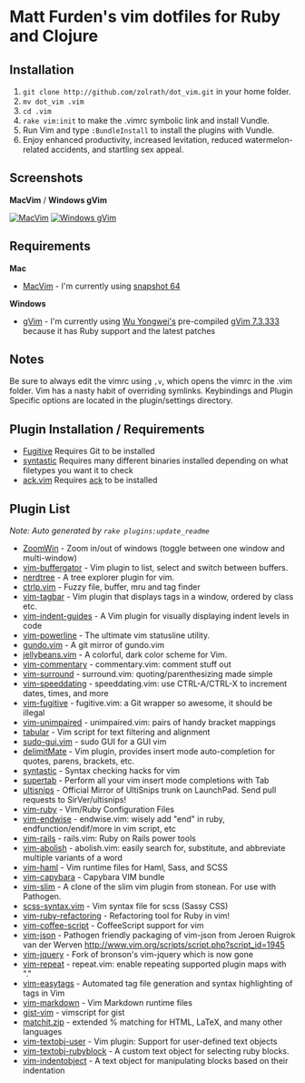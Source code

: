 # Matt Furden's vim dotfiles for Ruby and Clojure

## Installation

1. `git clone http://github.com/zolrath/dot_vim.git` in your home folder.
2. `mv dot_vim .vim`
3. `cd .vim`
4. `rake vim:init` to make the .vimrc symbolic link and install Vundle.
6. Run Vim and type `:BundleInstall` to install the plugins with Vundle.
7. Enjoy enhanced productivity, increased levitation, reduced watermelon-related accidents, and startling sex appeal.

## Screenshots

**MacVim** / **Windows gVim**

[![MacVim](https://github.com/mutewinter/dot_vim/raw/master/screenshots/MacVim1_small.png)](https://github.com/mutewinter/dot_vim/raw/master/screenshots/MacVim1.png) [![Windows gVim](https://github.com/mutewinter/dot_vim/raw/master/screenshots/Windows1_small.png)](https://github.com/mutewinter/dot_vim/raw/master/screenshots/Windows1.png)

## Requirements

**Mac**

 * [MacVim](https://github.com/b4winckler/macvim) - I'm currently using [snapshot 64](https://github.com/b4winckler/macvim/downloads)

**Windows**

 * [gVim](http://www.vim.org/download.php#pc) - I'm currently using [Wu Yongwei's](http://wyw.dcweb.cn) pre-compiled [gVim 7.3.333](http://wyw.dcweb.cn/download.asp?path=vim&file=gvim73.zip) because it has Ruby support and the latest patches

## Notes

Be sure to always edit the vimrc using `,v`, which opens the vimrc in the .vim folder. Vim has a nasty habit of overriding symlinks.
Keybindings and Plugin Specific options are located in the plugin/settings directory.

## Plugin Installation / Requirements

 * [Fugitive](https://github.com/tpope/vim-fugitive) Requires Git to be installed
 * [syntastic](https://github.com/scrooloose/syntastic) Requires many different binaries installed depending on what filetypes you want it to check
 * [ack.vim](https://github.com/mileszs/ack.vim) Requires [ack](http://betterthangrep.com/) to be installed

## Plugin List

_Note: Auto generated by `rake plugins:update_readme`_


 * [ZoomWin](https://github.com/vim-scripts/ZoomWin) - Zoom in/out  of windows (toggle between one window and multi-window)
 * [vim-buffergator](https://github.com/jeetsukumaran/vim-buffergator) - Vim plugin to list, select and switch between buffers.
 * [nerdtree](https://github.com/scrooloose/nerdtree) - A tree explorer plugin for vim.
 * [ctrlp.vim](https://github.com/kien/ctrlp.vim) - Fuzzy file, buffer, mru and tag finder
 * [vim-tagbar](https://github.com/timgreen/vim-tagbar) - Vim plugin that displays tags in a window, ordered by class etc.
 * [vim-indent-guides](https://github.com/mutewinter/vim-indent-guides) - A Vim plugin for visually displaying indent levels in code
 * [vim-powerline](https://github.com/Lokaltog/vim-powerline) - The ultimate vim statusline utility.
 * [gundo.vim](https://github.com/sjl/gundo.vim) - A git mirror of gundo.vim
 * [jellybeans.vim](https://github.com/nanotech/jellybeans.vim) - A colorful, dark color scheme for Vim.
 * [vim-commentary](https://github.com/tpope/vim-commentary) - commentary.vim: comment stuff out
 * [vim-surround](https://github.com/tpope/vim-surround) - surround.vim: quoting/parenthesizing made simple
 * [vim-speeddating](https://github.com/tpope/vim-speeddating) - speeddating.vim: use CTRL-A/CTRL-X to increment dates, times, and more
 * [vim-fugitive](https://github.com/tpope/vim-fugitive) - fugitive.vim: a Git wrapper so awesome, it should be illegal
 * [vim-unimpaired](https://github.com/tpope/vim-unimpaired) - unimpaired.vim: pairs of handy bracket mappings
 * [tabular](https://github.com/godlygeek/tabular) - Vim script for text filtering and alignment
 * [sudo-gui.vim](https://github.com/gmarik/sudo-gui.vim) - sudo GUI for a GUI vim
 * [delimitMate](https://github.com/Raimondi/delimitMate) - Vim plugin, provides insert mode auto-completion for quotes, parens, brackets, etc.
 * [syntastic](https://github.com/scrooloose/syntastic) - Syntax checking hacks for vim
 * [supertab](https://github.com/ervandew/supertab) - Perform all your vim insert mode completions with Tab
 * [ultisnips](https://github.com/SirVer/ultisnips) - Official Mirror of UltiSnips trunk on LaunchPad. Send pull requests to SirVer/ultisnips!
 * [vim-ruby](https://github.com/vim-ruby/vim-ruby) - Vim/Ruby Configuration Files
 * [vim-endwise](https://github.com/tpope/vim-endwise) - endwise.vim: wisely add "end" in ruby, endfunction/endif/more in vim script, etc
 * [vim-rails](https://github.com/tpope/vim-rails) - rails.vim: Ruby on Rails power tools
 * [vim-abolish](https://github.com/tpope/vim-abolish) - abolish.vim: easily search for, substitute, and abbreviate multiple variants of a word
 * [vim-haml](https://github.com/tpope/vim-haml) - Vim runtime files for Haml, Sass, and SCSS
 * [vim-capybara](https://github.com/asux/vim-capybara) - Capybara VIM bundle
 * [vim-slim](https://github.com/bbommarito/vim-slim) - A clone of the slim vim plugin from stonean. For use with Pathogen.
 * [scss-syntax.vim](https://github.com/cakebaker/scss-syntax.vim) - Vim syntax file for scss (Sassy CSS)
 * [vim-ruby-refactoring](https://github.com/ecomba/vim-ruby-refactoring) - Refactoring tool for Ruby in vim!
 * [vim-coffee-script](https://github.com/kchmck/vim-coffee-script) - CoffeeScript support for vim
 * [vim-json](https://github.com/leshill/vim-json) - Pathogen friendly packaging of vim-json from Jeroen Ruigrok van der Werven http://www.vim.org/scripts/script.php?script_id=1945
 * [vim-jquery](https://github.com/itspriddle/vim-jquery) - Fork of bronson's vim-jquery which is now gone
 * [vim-repeat](https://github.com/tpope/vim-repeat) - repeat.vim: enable repeating supported plugin maps with "."
 * [vim-easytags](https://github.com/xolox/vim-easytags) - Automated tag file generation and syntax highlighting of tags in Vim
 * [vim-markdown](https://github.com/tpope/vim-markdown) - Vim Markdown runtime files
 * [gist-vim](https://github.com/mattn/gist-vim) - vimscript for gist
 * [matchit.zip](https://github.com/vim-scripts/matchit.zip) - extended % matching for HTML, LaTeX, and many other languages
 * [vim-textobj-user](https://github.com/kana/vim-textobj-user) - Vim plugin: Support for user-defined text objects
 * [vim-textobj-rubyblock](https://github.com/nelstrom/vim-textobj-rubyblock) - A custom text object for selecting ruby blocks.
 * [vim-indentobject](https://github.com/austintaylor/vim-indentobject) - A text object for manipulating blocks based on their indentation